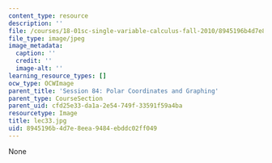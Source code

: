 ```yaml
---
content_type: resource
description: ''
file: /courses/18-01sc-single-variable-calculus-fall-2010/8945196b4d7e8eea9484ebddc02ff049_lec33.jpg
file_type: image/jpeg
image_metadata:
  caption: ''
  credit: ''
  image-alt: ''
learning_resource_types: []
ocw_type: OCWImage
parent_title: 'Session 84: Polar Coordinates and Graphing'
parent_type: CourseSection
parent_uid: cfd25e33-da1a-2e54-749f-33591f59a4ba
resourcetype: Image
title: lec33.jpg
uid: 8945196b-4d7e-8eea-9484-ebddc02ff049
---
```

None

